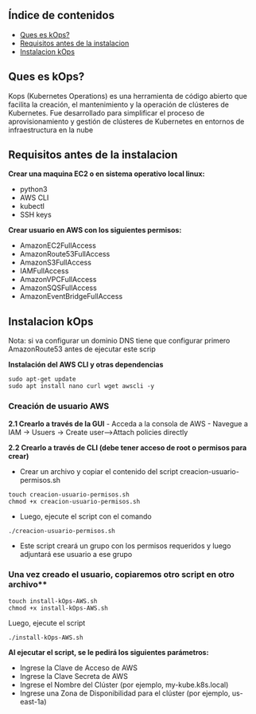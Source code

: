 ## Índice de contenidos 
* [Ques es kOps?](#item1)
* [Requisitos antes de la instalacion](#item2)
* [Instalacion kOps](#item3)

<a name="item1"></a>
## Ques es kOps?

Kops (Kubernetes Operations) es una herramienta de código abierto que facilita la creación, el mantenimiento y la operación de clústeres de Kubernetes. Fue desarrollado para simplificar el proceso de aprovisionamiento y gestión de clústeres de Kubernetes en entornos de infraestructura en la nube

<a name="item2"></a>
## Requisitos antes de la instalacion

**Crear una maquina EC2 o en sistema operativo local linux:**
  - python3
  - AWS CLI
  - kubectl
  - SSH keys

**Crear usuario en AWS con los siguientes permisos:**
  - AmazonEC2FullAccess
  - AmazonRoute53FullAccess
  - AmazonS3FullAccess
  - IAMFullAccess
  - AmazonVPCFullAccess
  - AmazonSQSFullAccess
  - AmazonEventBridgeFullAccess

<a name="item3"></a>
## Instalacion kOps

Nota: si va configurar un dominio DNS tiene que configurar primero AmazonRoute53 antes de ejecutar este scrip 

**Instalación del AWS CLI y otras dependencias**
```
sudo apt-get update
sudo apt install nano curl wget awscli -y
```
### Creación de usuario AWS
 **2.1 Crearlo a través de la GUI**
    - Acceda a la consola de AWS
    - Navegue a IAM -> Usuers -> Create user-->Attach policies directly

 **2.2 Crearlo a través de CLI (debe tener acceso de root o permisos para crear)**
   - Crear un archivo y copiar el contenido del script creacion-usuario-permisos.sh
```
touch creacion-usuario-permisos.sh
chmod +x creacion-usuario-permisos.sh
```
   - Luego, ejecute el script con el comando
```
./creacion-usuario-permisos.sh
```
   - Este script creará un grupo con los permisos requeridos y luego adjuntará ese usuario a ese grupo

### Una vez creado el usuario, copiaremos otro script en otro archivo**
```
touch install-kOps-AWS.sh
chmod +x install-kOps-AWS.sh
```
Luego, ejecute el script
```
./install-kOps-AWS.sh
```
**Al ejecutar el script, se le pedirá los siguientes parámetros:**
   - Ingrese la Clave de Acceso de AWS
   - Ingrese la Clave Secreta de AWS
   - Ingrese el Nombre del Clúster (por ejemplo, my-kube.k8s.local)
   - Ingrese una Zona de Disponibilidad para el clúster (por ejemplo, us-east-1a)

